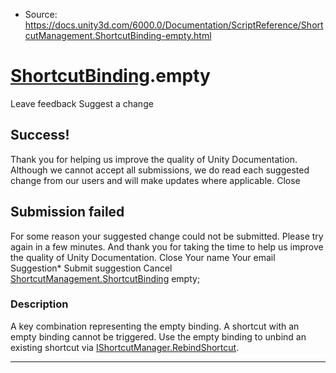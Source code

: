 * Source: https://docs.unity3d.com/6000.0/Documentation/ScriptReference/ShortcutManagement.ShortcutBinding-empty.html

#  [ShortcutBinding](https://docs.unity3d.com/6000.0/Documentation/ScriptReference/ShortcutManagement.ShortcutBinding.html).empty
Leave feedback
Suggest a change
## Success!
Thank you for helping us improve the quality of Unity Documentation. Although we cannot accept all submissions, we do read each suggested change from our users and will make updates where applicable.
Close
## Submission failed
For some reason your suggested change could not be submitted. Please <a>try again</a> in a few minutes. And thank you for taking the time to help us improve the quality of Unity Documentation.
Close
Your name Your email Suggestion* Submit suggestion
Cancel
[ShortcutManagement.ShortcutBinding](https://docs.unity3d.com/6000.0/Documentation/ScriptReference/ShortcutManagement.ShortcutBinding.html) empty; 
### Description
A key combination representing the empty binding.
A shortcut with an empty binding cannot be triggered. Use the empty binding to unbind an existing shortcut via [IShortcutManager.RebindShortcut](https://docs.unity3d.com/6000.0/Documentation/ScriptReference/ShortcutManagement.IShortcutManager.RebindShortcut.html).
* * *
